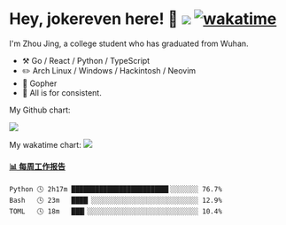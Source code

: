 # Hey, jokereven here! 👋 ![](https://visitor-badge.laobi.icu/badge?page_id=jokereven.readme) [![wakatime](https://wakatime.com/badge/user/eada5769-12fd-41f7-af3d-65254494dce1.svg)](https://wakatime.com/@eada5769-12fd-41f7-af3d-65254494dce1)

I'm Zhou Jing, a college student who has graduated from Wuhan.
-   :hammer_and_pick: Go / React / Python / TypeScript
-   :pencil2: Arch Linux / Windows / Hackintosh / Neovim
-   :seedling: Gopher
-   :thought_balloon: All is for consistent.

My Github chart:

![](https://ghchart.rshah.org/JonnieWayy)

My wakatime chart:
![](https://wakatime.com/share/@jokereven/1679dc82-4bf9-4b63-9203-390d608503de.png)

<!-- waka-box start -->
#### <a href="https://gist.github.com/9f8118785e2d128d746db5f61b0e0a2a" target="_blank">📊 每周工作报告</a>
```text
Python 🕓 2h17m ████████████████████████▌░░░░░░░ 76.7%
Bash   🕓 23m   ████▏░░░░░░░░░░░░░░░░░░░░░░░░░░░ 12.9%
TOML   🕓 18m   ███▎░░░░░░░░░░░░░░░░░░░░░░░░░░░░ 10.4%
```
<!-- Powered by https://github.com/journey-ad/waka-box-go . -->
<!-- waka-box end -->
